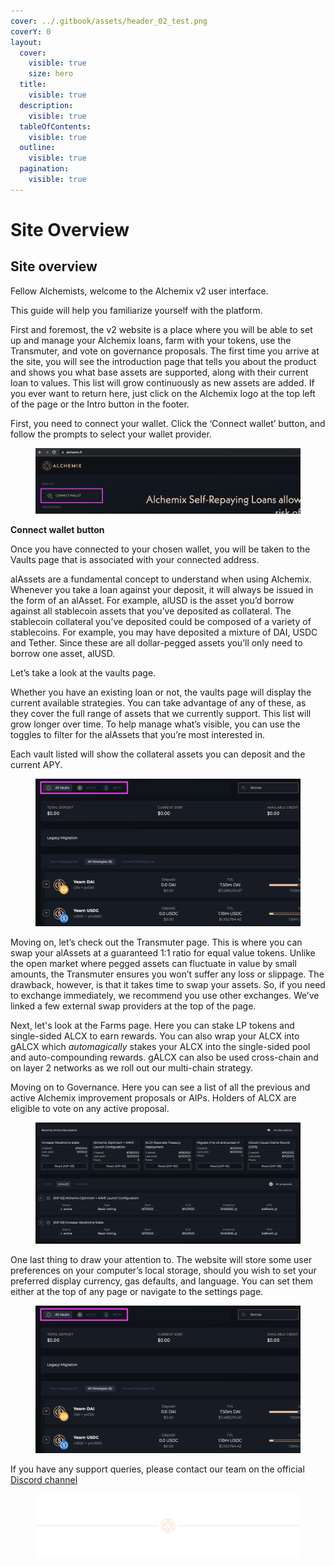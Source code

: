 ```yaml
---
cover: ../.gitbook/assets/header_02_test.png
coverY: 0
layout:
  cover:
    visible: true
    size: hero
  title:
    visible: true
  description:
    visible: true
  tableOfContents:
    visible: true
  outline:
    visible: true
  pagination:
    visible: true
---
```


# Site Overview

## Site overview

Fellow Alchemists, welcome to the Alchemix v2 user interface.

This guide will help you familiarize yourself with the platform.

First and foremost, the v2 website is a place where you will be able to set up and manage your Alchemix loans, farm with your tokens, use the Transmuter, and vote on governance proposals. The first time you arrive at the site, you will see the introduction page that tells you about the product and shows you what base assets are supported, along with their current loan to values. This list will grow continuously as new assets are added. If you ever want to return here, just click on the Alchemix logo at the top left of the page or the Intro button in the footer.

First, you need to connect your wallet. Click the ‘Connect wallet’ button, and follow the prompts to select your wallet provider.

<figure><img src="../.gitbook/assets/image (8) (1).png" alt=""></img></figure>

**Connect wallet button**

Once you have connected to your chosen wallet, you will be taken to the Vaults page that is associated with your connected address.

alAssets are a fundamental concept to understand when using Alchemix. Whenever you take a loan against your deposit, it will always be issued in the form of an alAsset. For example, alUSD is the asset you’d borrow against all stablecoin assets that you’ve deposited as collateral. The stablecoin collateral you’ve deposited could be composed of a variety of stablecoins. For example, you may have deposited a mixture of DAI, USDC and Tether. Since these are all dollar-pegged assets you’ll only need to borrow one asset, alUSD.

Let’s take a look at the vaults page.

Whether you have an existing loan or not, the vaults page will display the current available strategies. You can take advantage of any of these, as they cover the full range of assets that we currently support. This list will grow longer over time. To help manage what’s visible, you can use the toggles to filter for the alAssets that you’re most interested in.

Each vault listed will show the collateral assets you can deposit and the current APY.

<figure><img src="../.gitbook/assets/image (33).png" alt=""></img></figure>

Moving on, let’s check out the Transmuter page. This is where you can swap your alAssets at a guaranteed 1:1 ratio for equal value tokens. Unlike the open market where pegged assets can fluctuate in value by small amounts, the Transmuter ensures you won’t suffer any loss or slippage. The drawback, however, is that it takes time to swap your assets. So, if you need to exchange immediately, we recommend you use other exchanges. We’ve linked a few external swap providers at the top of the page.

Next, let's look at the Farms page. Here you can stake LP tokens and single-sided ALCX to earn rewards. You can also wrap your ALCX into gALCX which _automagically_ stakes your ALCX into the single-sided pool and auto-compounding rewards. gALCX can also be used cross-chain and on layer 2 networks as we roll out our multi-chain strategy.

Moving on to Governance. Here you can see a list of all the previous and active Alchemix improvement proposals or AIPs. Holders of ALCX are eligible to vote on any active proposal.

<figure><img src="../.gitbook/assets/image (1) (1).png" alt=""></img></figure>

One last thing to draw your attention to. The website will store some user preferences on your computer’s local storage, should you wish to set your preferred display currency, gas defaults, and language. You can set them either at the top of any page or navigate to the settings page.

<figure><img src="../.gitbook/assets/image (34).png" alt=""></img></figure>

If you have any support queries, please contact our team on the official [Discord channel](https://alchemix-finance.gitbook.io/user-docs/resources)

<figure><img src="../.gitbook/assets/header_02_test.png" alt=""></img></figure>
